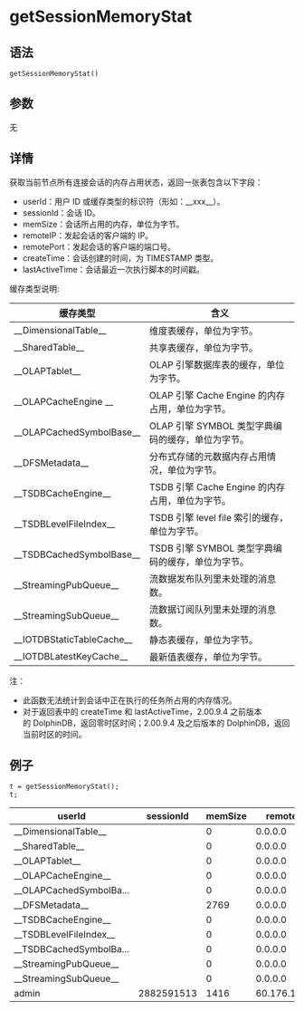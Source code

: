 # getSessionMemoryStat

## 语法

`getSessionMemoryStat()`

## 参数

无

## 详情

获取当前节点所有连接会话的内存占用状态，返回一张表包含以下字段：

* userId：用户 ID 或缓存类型的标识符（形如：\_\_xxx\_\_）。
* sessionId：会话 ID。
* memSize：会话所占用的内存，单位为字节。
* remoteIP：发起会话的客户端的 IP。
* remotePort：发起会话的客户端的端口号。
* createTime：会话创建的时间，为 TIMESTAMP 类型。
* lastActiveTime：会话最近一次执行脚本的时间戳。

缓存类型说明:

| 缓存类型 | 含义 |
| --- | --- |
| \_\_DimensionalTable\_\_ | 维度表缓存，单位为字节。 |
| \_\_SharedTable\_\_ | 共享表缓存，单位为字节。 |
| \_\_OLAPTablet\_\_ | OLAP 引擎数据库表的缓存，单位为字节。 |
| \_\_OLAPCacheEngine \_\_ | OLAP 引擎 Cache Engine 的内存占用，单位为字节。 |
| \_\_OLAPCachedSymbolBase\_\_ | OLAP 引擎 SYMBOL 类型字典编码的缓存，单位为字节。 |
| \_\_DFSMetadata\_\_ | 分布式存储的元数据内存占用情况，单位为字节。 |
| \_\_TSDBCacheEngine\_\_ | TSDB 引擎 Cache Engine 的内存占用，单位为字节。 |
| \_\_TSDBLevelFileIndex\_\_ | TSDB 引擎 level file 索引的缓存，单位为字节。 |
| \_\_TSDBCachedSymbolBase\_\_ | TSDB 引擎 SYMBOL 类型字典编码的缓存，单位为字节。 |
| \_\_StreamingPubQueue\_\_ | 流数据发布队列里未处理的消息数。 |
| \_\_StreamingSubQueue\_\_ | 流数据订阅队列里未处理的消息数。 |
| \_\_IOTDBStaticTableCache\_\_ | 静态表缓存，单位为字节。 |
| \_\_IOTDBLatestKeyCache\_\_ | 最新值表缓存，单位为字节。 |

注：

* 此函数无法统计到会话中正在执行的任务所占用的内存情况。
* 对于返回表中的 createTime 和 lastActiveTime，2.00.9.4 之前版本的 DolphinDB，返回零时区时间；2.00.9.4 及之后版本的 DolphinDB，返回当前时区的时间。

## 例子

```
t = getSessionMemoryStat();
t;
```

| userId | sessionId | memSize | remoteIP | remotePort | createTime | lastActiveTime |
| --- | --- | --- | --- | --- | --- | --- |
| \_\_DimensionalTable\_\_ |  | 0 | 0.0.0.0 |  |  |  |
| \_\_SharedTable\_\_ |  | 0 | 0.0.0.0 |  |  |  |
| \_\_OLAPTablet\_\_ |  | 0 | 0.0.0.0 |  |  |  |
| \_\_OLAPCacheEngine\_\_ |  | 0 | 0.0.0.0 |  |  |  |
| \_\_OLAPCachedSymbolBa... |  | 0 | 0.0.0.0 |  |  |  |
| \_\_DFSMetadata\_\_ |  | 2769 | 0.0.0.0 |  |  |  |
| \_\_TSDBCacheEngine\_\_ |  | 0 | 0.0.0.0 |  |  |  |
| \_\_TSDBLevelFileIndex\_\_ |  | 0 | 0.0.0.0 |  |  |  |
| \_\_TSDBCachedSymbolBa... |  | 0 | 0.0.0.0 |  |  |  |
| \_\_StreamingPubQueue\_\_ |  | 0 | 0.0.0.0 |  |  |  |
| \_\_StreamingSubQueue\_\_ |  | 0 | 0.0.0.0 |  |  |  |
| admin | 2882591513 | 1416 | 60.176.105.0 | 20861 | 2023.02.15T02:15:22.384 | 2023.02.15T02:24:16.307 |

